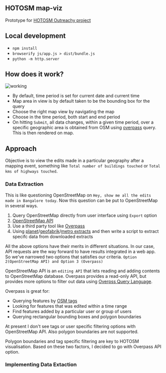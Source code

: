 ## HOTOSM map-viz
Prototype for [HOTOSM Outreachy project](https://www.outreachy.org/2018-may-august/communities/humanitarian-openstreetmap-team/#create-a-reusable-map-visualization)

## Local development
* `npm install`
* `browserify js/app.js > dist/bundle.js`
* `python -m http.server`

## How does it work?
![working](https://user-images.githubusercontent.com/12103383/37751157-e53a5512-2db6-11e8-87f3-3531a1444fe7.gif)

* By default, time period is set for current date and current time
* Map area in view is by default taken to be the bounding box for the query
* Choose the right map view by navigating the map
* Choose in the time period, both start and end period
* On hitting `Submit`, all data changes, within a given time period, over a specific geographic area is obtained from OSM using [overpass](https://overpass-turbo.eu/) query. This is then rendered on map.

## Approach

Objective is to view the edits made in a particular geography after a mapping event, something like `Total number of buildings touched` or `Total kms of highways touched`.

### Data Extraction 

This is like questioning OpenStreetMap on `Hey, show me all the edits made in Bangalore today`. Now this question can be put to OpenStreetMap in several ways. 

1. Query OpenStreetMap directly from user interface using `Export` option
2. [OpenStreetMap API](https://wiki.openstreetmap.org/wiki/API)
3. Use a third party tool like [Overpass](overpass-turbo.eu)
4. Using [planet](https://planet.openstreetmap.org/)/[geofabrik](http://download.geofabrik.de/)/[metro extracts](https://mapzen.com/documentation/metro-extracts/) and then write a script to extract specifc data from downloaded extracts 

All the above options have their merits in different situations. In our case, API requests are the way forward to have results integrated in a web app. So we've narrowed two options that satisfies our criteria.
`Option 2(OpenStreetMap API) and Option 3 (Overpass)`

OpenStreetMap API is an `editing API` that lets reading and adding contents to OpenStreetMap database. Overpass provides a read-only API, but provides more options to filter out data using [Overpss Query Language](https://wiki.openstreetmap.org/wiki/Overpass_API/Overpass_QL).

Overpass is great for:
- Querying features by [OSM tags](https://wiki.openstreetmap.org/wiki/Tags)
- Looking for features that was edited within a time range
- Find features added by a particular user or group of users
- Querying rectangular bounding boxes and polygon boundaries

At present I don't see tags or user specific filtering options with OpenStreetMap API. Also polygon boundaries are not supported.

Polygon boundaries and tag specific filtering are key to HOTOSM visualisation. Based on these two factors, I decided to go with Overpass API option.

### Implementing Data Extaction



 
